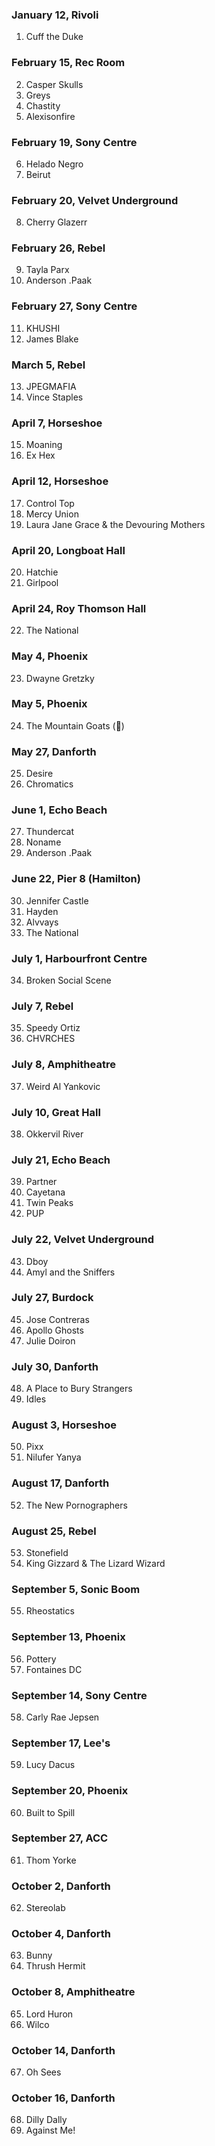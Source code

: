 ### January 12, Rivoli

1. Cuff the Duke

### February 15, Rec Room

2. Casper Skulls
3. Greys
4. Chastity
5. Alexisonfire

### February 19, Sony Centre

6. Helado Negro
7. Beirut

### February 20, Velvet Underground

8. Cherry Glazerr

### February 26, Rebel

9. Tayla Parx
10. Anderson .Paak

### February 27, Sony Centre

11. KHUSHI
12. James Blake

### March 5, Rebel

13. JPEGMAFIA
14. Vince Staples

### April 7, Horseshoe

15. Moaning
16. Ex Hex

### April 12, Horseshoe

17. Control Top
18. Mercy Union
19. Laura Jane Grace & the Devouring Mothers

### April 20, Longboat Hall

20. Hatchie
21. Girlpool

### April 24, Roy Thomson Hall

22. The National

### May 4, Phoenix

23. Dwayne Gretzky

### May 5, Phoenix

24. The Mountain Goats (🐉)

### May 27, Danforth

25. Desire
26. Chromatics

### June 1, Echo Beach

27. Thundercat
28. Noname
29. Anderson .Paak

### June 22, Pier 8 (Hamilton)

30. Jennifer Castle
31. Hayden
32. Alvvays
33. The National

### July 1, Harbourfront Centre

34. Broken Social Scene

### July 7, Rebel

35. Speedy Ortiz
36. CHVRCHES

### July 8, Amphitheatre

37. Weird Al Yankovic

### July 10, Great Hall

38. Okkervil River

### July 21, Echo Beach

39. Partner
40. Cayetana
41. Twin Peaks
42. PUP

### July 22, Velvet Underground

43. Dboy
44. Amyl and the Sniffers

### July 27, Burdock

45. Jose Contreras
46. Apollo Ghosts
47. Julie Doiron

### July 30, Danforth

48. A Place to Bury Strangers
49. Idles

### August 3, Horseshoe

50. Pixx
51. Nilufer Yanya

### August 17, Danforth

52. The New Pornographers

### August 25, Rebel

53. Stonefield
54. King Gizzard & The Lizard Wizard

### September 5, Sonic Boom

55. Rheostatics

### September 13, Phoenix

56. Pottery
57. Fontaines DC

### September 14, Sony Centre

58. Carly Rae Jepsen

### September 17, Lee's

59. Lucy Dacus

### September 20, Phoenix

60. Built to Spill

### September 27, ACC

61. Thom Yorke

### October 2, Danforth

62. Stereolab

### October 4, Danforth

63. Bunny
64. Thrush Hermit

### October 8, Amphitheatre

65. Lord Huron
66. Wilco

### October 14, Danforth

67. Oh Sees

### October 16, Danforth

68. Dilly Dally
69. Against Me!
